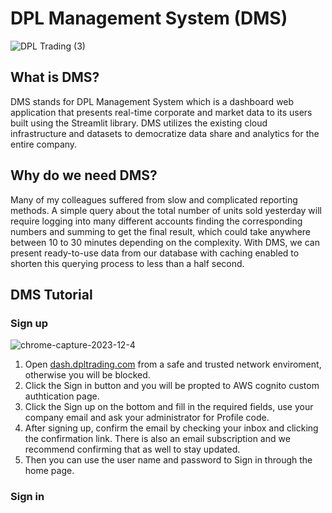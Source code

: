# DPL Management System (DMS)
 ![DPL Trading (3)](https://github.com/Bayland-Health/Bayland-Health.github.io/assets/94433735/94c4adca-e0f5-42c1-9b9b-8b51a59222bc)

## What is DMS?
DMS stands for DPL Management System which is a dashboard web application that presents real-time corporate and market data to its users built using the Streamlit library. 
DMS utilizes the existing cloud infrastructure and datasets to democratize data share and analytics for the entire company.

## Why do we need DMS?
Many of my colleagues suffered from slow and complicated reporting methods. 
A simple query about the total number of units sold yesterday will require logging into many different accounts finding the corresponding numbers and summing to get the final result, which could take anywhere between 10 to 30 minutes depending on the complexity. 
With DMS, we can present ready-to-use data from our database with caching enabled to shorten this querying process to less than a half second.


## DMS Tutorial

### Sign up
![chrome-capture-2023-12-4](https://github.com/Bayland-Health/Bayland-Health.github.io/assets/94433735/af6b08b0-a013-452d-8959-a8d9a58b4dd1)
1. Open [dash.dpltrading.com](https://dash.dpltrading.com) from a safe and trusted network enviroment, otherwise you will be blocked.
2. Click the Sign in button and you will be propted to AWS cognito custom authtication page.
3. Click the Sign up on the bottom and fill in the required fields, use your company email and ask your administrator for Profile code.
4. After signing up, confirm the email by checking your inbox and clicking the confirmation link. There is also an email subscription and we recommend confirming that as well to stay updated.
5. Then you can use the user name and password to Sign in through the home page.

### Sign in
